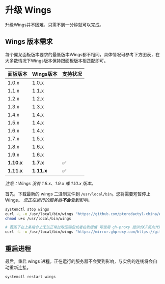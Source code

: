 # 升级 Wings

升级Wings并不困难，只需不到一分钟就可以完成。

## Wings 版本需求

每个翼龙面板版本要求的最低版本Wings都不相同，具体情况可参考下方图表，在大多数情况下Wings版本保持跟面板版本相匹配即可。

| 面板版本 | Wings版本 | 支持状况 |
|---------------|---------------|-----------|
| 1.0.x         | 1.0.x         |           |
| 1.1.x         | 1.1.x         |           |
| 1.2.x         | 1.2.x         |           |
| 1.3.x         | 1.3.x         |           |
| 1.4.x         | 1.4.x         |           |
| 1.5.x         | 1.4.x         |           |
| 1.6.x         | 1.4.x         |           |
| 1.7.x         | 1.5.x         |           |
| 1.8.x         | 1.6.x         |           |
| 1.9.x         | 1.6.x         |           |
| **1.10.x**    | **1.7.x**     | ✅         |
| **1.11.x**    | **1.11.x**    | ✅         |

*注意：Wings 没有 1.8.x、1.9.x 或 1.10.x 版本。*


首先，下载最新的 wings 二进制文件到 `/usr/local/bin`。您将需要短暂停止 Wings。 _您正在运行的服务器**不会**受到影响。_

``` bash
systemctl stop wings
curl -L -o /usr/local/bin/wings "https://github.com/pterodactyl-china/wings/1.0/releases/latest/download/wings_linux_$([[ "$(uname -m)" == "x86_64" ]] && echo "amd64" || echo "arm64")"
chmod u+x /usr/local/bin/wings

# 若阁下在上条指令上无法正常拉取压缩包或者拉取缓慢 可使用 gh-proxy 提供的CF反向代理来拉取
curl -L -o /usr/local/bin/wings "https://mirror.ghproxy.com/https://github.com/pterodactyl-china/wings/1.0/releases/latest/download/wings_linux_$([[ "$(uname -m)" == "x86_64" ]] && echo "amd64" || echo "arm64")"
```

## 重启进程

最后，重启 wings 进程。正在运行的服务器不会受到影响，与实例的连线将会自动重新连接。

``` bash
systemctl restart wings
```
